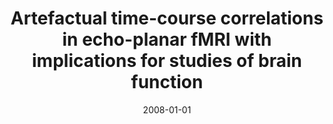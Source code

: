 ---
title: "Artefactual time-course correlations in echo-planar fMRI with implications for studies of brain function"
date: 2008-01-01
authors_string: N. Kriegeskorte, J. Bodurka, Peter Bandettini
authors:
   - N. Kriegeskorte
   - J. Bodurka
   - Peter Bandettini
author_ids:
   - nicolaus_kriegeskorte
   - peter_bandettini
journal: 'International Journal of Imaging Systems and Technology'
volume: 18
issue: 
pages: 345-349
book_title: ''
publisher: ''
abstract: ''
project_id: 
paper_url: 
doi: 
data_loc: ''
code_loc: ''
file: '/assets/publications//assets/publications/'
file_name: '/assets/publications/'
type: journal_article
pub_str: ' (2008) International Journal of Imaging Systems and Technology 18: 345-349'
layout: publication 
---